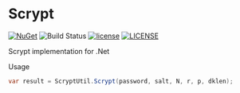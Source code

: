 Scrypt
=========
[![NuGet](https://img.shields.io/nuget/v/Norgerman.Cryptography.Scrypt.svg)](https://www.nuget.org/packages/Norgerman.Cryptography.Scrypt/)
![Build Status](https://github.com/orgerman/Scrypt/workflows/Build/badge.svg)
[![license](https://img.shields.io/github/license/mashape/apistatus.svg)](./LICENSE)
[![LICENSE](https://img.shields.io/badge/license-Anti%20996-blue.svg)](https://github.com/996icu/996.ICU/blob/master/LICENSE)


Scrypt implementation for .Net

Usage

```csharp
var result = ScryptUtil.Scrypt(password, salt, N, r, p, dklen);
```
